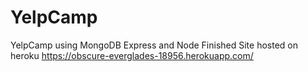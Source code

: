# YelpCamp
YelpCamp using MongoDB Express and Node 
Finished Site hosted on heroku
https://obscure-everglades-18956.herokuapp.com/
